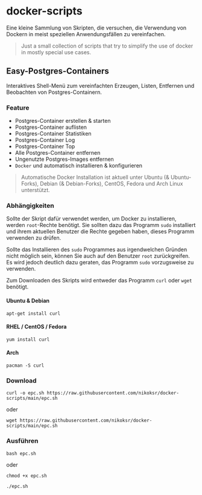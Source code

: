 # docker-scripts

Eine kleine Sammlung von Skripten, die versuchen, die Verwendung von Dockern in meist speziellen Anwendungsfällen zu vereinfachen.

> Just a small collection of scripts that try to simplify the use of docker in mostly special use cases.

## Easy-Postgres-Containers

Interaktives Shell-Menü zum vereinfachten Erzeugen, Listen, Entfernen und Beobachten von Postgres-Containern.

### Feature

-   Postgres-Container erstellen & starten
-   Postgres-Container auflisten
-   Postgres-Container Statistiken
-   Postgres-Container Log
-   Postgres-Container Top
-   Alle Postgres-Container entfernen
-   Ungenutzte Postgres-Images entfernen
-   `Docker` und automatisch installieren & konfigurieren

> Automatische Docker Installation ist aktuell unter Ubuntu (& Ubuntu-Forks), Debian (& Debian-Forks), CentOS, Fedora und Arch Linux unterstützt.

### Abhängigkeiten

Sollte der Skript dafür verwendet werden, um Docker zu installieren, werden `root`-Rechte
benötigt. Sie sollten dazu das Programm `sudo` installiert und ihrem aktuellen Benutzer
die Rechte gegeben haben, dieses Programm verwenden zu drüfen.

Sollte das Installieren des `sudo` Programmes aus irgendwelchen Gründen nicht möglich sein,
können Sie auch auf den Benutzer `root` zurückgreifen. Es wird jedoch deutlich dazu geraten,
das Programm `sudo` vorzugsweise zu verwenden.

Zum Downloaden des Skripts wird entweder das Programm `curl` oder `wget` benötigt.

#### Ubuntu & Debian

    apt-get install curl

#### RHEL / CentOS / Fedora

    yum install curl

#### Arch

    pacman -S curl

### Download

    curl -o epc.sh https://raw.githubusercontent.com/nikoksr/docker-scripts/main/epc.sh

oder

    wget https://raw.githubusercontent.com/nikoksr/docker-scripts/main/epc.sh

### Ausführen

    bash epc.sh

oder

    chmod +x epc.sh

    ./epc.sh
